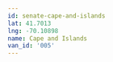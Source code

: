 ```yaml
---
id: senate-cape-and-islands
lat: 41.7013
lng: -70.10898
name: Cape and Islands
van_id: '005'
---
```

